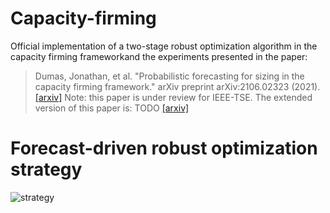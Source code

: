 # Capacity-firming
Official implementation of a two-stage robust optimization algorithm in the capacity firming frameworkand the experiments presented in the paper:
> Dumas, Jonathan, et al. "Probabilistic forecasting for sizing in the capacity firming framework." arXiv preprint arXiv:2106.02323 (2021).
> [[arxiv]](https://arxiv.org/abs/2106.02323)
Note: this paper is under review for IEEE-TSE.
The extended version of this paper is:
> TODO
> [[arxiv]]()

# Forecast-driven robust optimization strategy
![strategy](https://github.com/jonathandumas/capacity-firming/blob/9a54f129fa67d4be094d076c8e29dd2f5eaca3be/figures/methodology_scheme.png)
